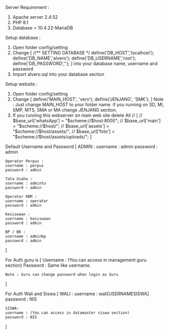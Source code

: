 Server Requirement :
1. Apache server 2.4.52
2. PHP 8.1
3. Database = 10.4.22-MariaDB

Setup database :
1. Open folder config/setting
2. Change [
    //** SETTING DATABASE */
    define('DB_HOST','localhost');
    define('DB_NAME','alvero');
    define('DB_USERNAME','root');
    define('DB_PASSWORD','');
] into your database name, username and password
3. Import alvero.sql into your database section

Setup website :
1. Open folder config/setting
2. Change [
    define('MAIN_HOST', 'vero');
    define('JENJANG', 'SMK');
] Note : Just change MAIN_HOST to your folder name. if you running on SD, MI, SMP, MTS, SMA or MA change JENJANG section.
3. If you running this webserver on main web site delete All // [
    // $base_url['whatsApp'] = "$scheme://$host:8000";
    // $base_url['main'] = "$scheme://$host/";
    // $base_url['assets'] = "$scheme://$host/assets/";
    // $base_url['foto'] = "$scheme://$host/assets/uploads/";
]

Default Username and Password [
    ADMIN :
    username : admin
    password : admin

    Operator Perpus :
    username : perpus
    password : admin

    Tata Usaha :
    username : admintu
    password : admin

    Operator KBM :
    username : operator
    password : admin

    Kesiswaan :
    username : kesiswaan
    password : admin

    BP / BK :
    username : adminbp
    passowrd : admin
]

For Auth guru is [
    Username : (You can access in management guru section)
    Password : Same like username.

    Note : Guru can change password when login as Guru
]

For Auth Wali and Siswa [
    WALI :
    username : wali[USERNAMESISWA]
    password : NIS

    SISWA:
    username : (You can access in datamaster siswa section)
    password : NIS
]